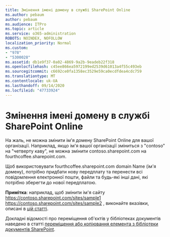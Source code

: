 ```yaml
---
title: Змінення імені домену в службі SharePoint Online
ms.author: pebaum
author: pebaum
ms.audience: ITPro
ms.topic: article
ms.service: o365-administration
ROBOTS: NOINDEX, NOFOLLOW
localization_priority: Normal
ms.custom:
- "978"
- "5300028"
ms.assetid: db1e9f37-0a02-4869-9a2b-9eadeb22f318
ms.openlocfilehash: c45ee866ea5972199ed2539d61013a4f55c493eb
ms.sourcegitcommit: c6692ce0fa1358ec3529e59ca0ecdfdea4cdc759
ms.translationtype: MT
ms.contentlocale: uk-UA
ms.lasthandoff: 09/14/2020
ms.locfileid: "47733924"
---
```

# <a name="change-domain-name-in-sharepoint-online"></a>Змінення імені домену в службі SharePoint Online

На жаль, не можна змінити ім'я домену SharePoint Online для вашої організації. Наприклад, якщо ім'я вашої організації зміниться з "contoso" на "четверту каву", не можна змінити contoso.sharepoint.com на fourthcoffee.sharepoint.com.
  
Щоб використовувати fourthcoffee.sharepoint.com domain Name (ім'я домену), потрібно придбати нову передплату та перенести всі повідомлення електронної пошти, файли та будь-які інші дані, які потрібно зберегти до нової передплатою.
  
 **Примітка**: наприклад, щоб змінити ім'я сайту https://contoso.sharepoint.com/sites/sample1 https://contoso.sharepoint.com/sites/sample2 , виконайте вказівки, описані в [цій статті](https://docs.microsoft.com/sharepoint/change-site-address). 
  
Докладні відомості про переміщення об'єктів у бібліотеках документів наведено в статті [переміщення або копіювання елемента з бібліотеки документів SharePoint](https://go.microsoft.com/fwlink/?linkid=2025831).
  